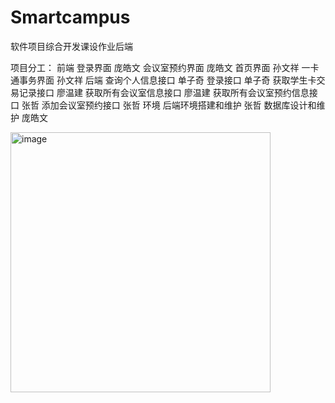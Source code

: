 # Smartcampus

软件项目综合开发课设作业后端

项目分工：
前端	登录界面	庞皓文
	会议室预约界面	庞皓文
	首页界面	孙文祥
	一卡通事务界面	孙文祥
后端	查询个人信息接口	单子奇
	登录接口	单子奇
	获取学生卡交易记录接口	廖温建
	获取所有会议室信息接口	廖温建
	获取所有会议室预约信息接口	张哲
	添加会议室预约接口	张哲
环境	后端环境搭建和维护	张哲
	数据库设计和维护	庞皓文


 <img width="416" alt="image" src="https://github.com/Bamboo-fly/Smartcampus/assets/81401323/27163c6d-2d14-4ee5-81a2-47707535f768">
